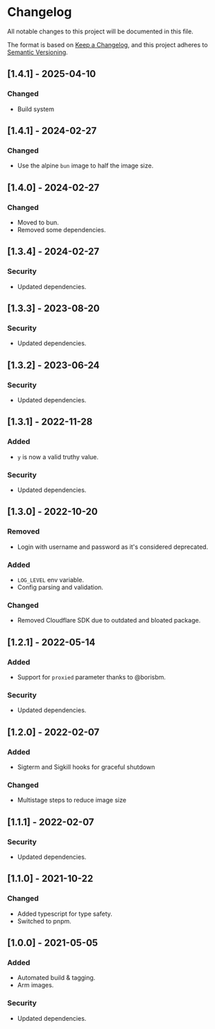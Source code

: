 # Changelog

All notable changes to this project will be documented in this file.

The format is based on [Keep a Changelog](https://keepachangelog.com/en/1.0.0/),
and this project adheres to [Semantic Versioning](https://semver.org/spec/v2.0.0.html).

## [1.4.1] - 2025-04-10

### Changed

- Build system

## [1.4.1] - 2024-02-27

### Changed

- Use the alpine `bun` image to half the image size.

## [1.4.0] - 2024-02-27

### Changed

- Moved to bun.
- Removed some dependencies.

## [1.3.4] - 2024-02-27

### Security

- Updated dependencies.

## [1.3.3] - 2023-08-20

### Security

- Updated dependencies.

## [1.3.2] - 2023-06-24

### Security

- Updated dependencies.

## [1.3.1] - 2022-11-28

### Added

- `y` is now a valid truthy value.

### Security

- Updated dependencies.

## [1.3.0] - 2022-10-20

### Removed

- Login with username and password as it's considered deprecated.

### Added

- `LOG_LEVEL` env variable.
- Config parsing and validation.

### Changed

- Removed Cloudflare SDK due to outdated and bloated package.

## [1.2.1] - 2022-05-14

### Added

- Support for `proxied` parameter thanks to @borisbm.

### Security

- Updated dependencies.

## [1.2.0] - 2022-02-07

### Added

- Sigterm and Sigkill hooks for graceful shutdown

### Changed

- Multistage steps to reduce image size

## [1.1.1] - 2022-02-07

### Security

- Updated dependencies.

## [1.1.0] - 2021-10-22

### Changed

- Added typescript for type safety.
- Switched to pnpm.

## [1.0.0] - 2021-05-05

### Added

- Automated build & tagging.
- Arm images.

### Security

- Updated dependencies.
